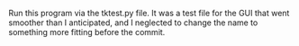 Run this program via the tktest.py file. It was a test file for the GUI that went smoother than I anticipated, and I neglected to change the name to something more fitting before the commit.
